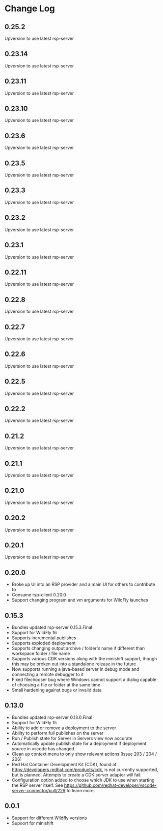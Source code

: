 # Change Log

## 0.25.2
Upversion to use latest rsp-server
## 0.23.14
Upversion to use latest rsp-server
## 0.23.11
Upversion to use latest rsp-server
## 0.23.10
Upversion to use latest rsp-server
## 0.23.6
Upversion to use latest rsp-server
## 0.23.5
Upversion to use latest rsp-server
## 0.23.3
Upversion to use latest rsp-server
## 0.23.2
Upversion to use latest rsp-server
## 0.23.1
Upversion to use latest rsp-server
## 0.22.11
Upversion to use latest rsp-server
## 0.22.8
Upversion to use latest rsp-server
## 0.22.7
Upversion to use latest rsp-server
## 0.22.6
Upversion to use latest rsp-server
## 0.22.5
Upversion to use latest rsp-server
## 0.22.2
Upversion to use latest rsp-server
## 0.21.2
Upversion to use latest rsp-server
## 0.21.1
Upversion to use latest rsp-server
## 0.21.0
Upversion to use latest rsp-server
## 0.20.2
Upversion to use latest rsp-server
## 0.20.1
Upversion to use latest rsp-server

## 0.20.0
- Broke up UI into an RSP provider and a main UI for others to contribute to
- Consume rsp-client 0.20.0
- Support changing program and vm arguments for WildFly launches

## 0.15.3
- Bundles updated rsp-server 0.15.3.Final
- Support for WildFly 16
- Supports incremental publishes
- Supports exploded deployment
- Supports changing output archive / folder's name if different than workspace folder / file name
- Supports various CDK versions along with the minishift support, though this may be broken out into a standalone release in the future
- Now supports running a java-based server in debug mode and connecting a remote debugger to it
- Fixed filechooser bug where Windows cannot support a dialog capable of choosing a file or folder at the same time
- Small hardening against bugs or invalid data

## 0.13.0
- Bundles updated rsp-server 0.13.0.Final
- Support for WildFly 15
- Ability to add or remove a deployment to the server
- Ability to perform full publishes on the server
- Run / Publish state for Server in Servers view now accurate
- Automatically update publish state for a deployment if deployment source in vscode has changed
- Clean up context menu to only show relevant actions [issue 203 / 204 / 206]
- Red Hat Container Development Kit (CDK), found at https://developers.redhat.com/products/cdk, is not currently supported, but is planned. Attempts to create a CDK server adapter will fail. 
- Configuration option added to choose which JDK to use when starting the RSP server itself. See https://github.com/redhat-developer/vscode-server-connector/pull/229 to learn more.

## 0.0.1
- Support for different Wildfly versions
- Supoort for minishift


